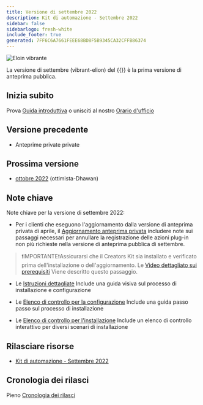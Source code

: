 ```yaml
---
title: Versione di settembre 2022
description: Kit di automazione - Settembre 2022
sidebar: false
sidebarlogo: fresh-white
include_footer: true
generated: 7FF6C6A7661FEEE68BD8F5B9345CA32CFFB86374
---
```


![Eloin vibrante](/images/vibrant-elion.png)

La versione di settembre (vibrant-elion) del {{<product-name>}} è la prima versione di anteprima pubblica.

## Inizia subito

Prova [Guida introduttiva](/it/get-started) o unisciti al nostro [Orario d'ufficio](/it/office-hours)

## Versione precedente

- Anteprime private private

## Prossima versione

- [ottobre 2022](/it/releases/october-2022) (ottimista-Dhawan)

## Note chiave

Note chiave per la versione di settembre 2022:

- Per i clienti che eseguono l'aggiornamento dalla versione di anteprima privata di aprile, il [Aggiornamento anteprima privata](https://github.com/microsoft/powercat-automation-kit/blob/main/docs/private-preview-upgrade.md) includere note sui passaggi necessari per annullare la registrazione delle azioni plug-in non più richieste nella versione di anteprima pubblica di settembre.

>❗IMPORTANTE❗Assicurarsi che il Creators Kit sia installato e verificato prima dell'installazione o dell'aggiornamento. Le [Video dettagliato sui prerequisiti](https://github.com/microsoft/powercat-automation-kit/blob/main/docs/walkthrough.md) Viene descritto questo passaggio.

- Le [Istruzioni dettagliate](https://github.com/microsoft/powercat-automation-kit/blob/main/docs/walkthrough.md) Include una guida visiva sul processo di installazione e configurazione

- Le [Elenco di controllo per la configurazione](https://learn.microsoft.com/power-automate/guidance/automation-kit/setup/setup-checklist) Include una guida passo passo sul processo di installazione

- Le [Elenco di controllo per l'installazione](/it/get-started/install-checklist) Include un elenco di controllo interattivo per diversi scenari di installazione

## Rilasciare risorse

- [Kit di automazione - Settembre 2022](https://github.com/microsoft/powercat-automation-kit/releases/tag/AutomationKit-September2022)

## Cronologia dei rilasci

Pieno [Cronologia dei rilasci](/it/releases)
